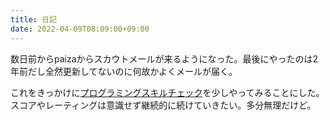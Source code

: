 ```yaml
---
title: 日記
date: 2022-04-09T08:09:00+09:00
---
```


数日前からpaizaからスカウトメールが来るようになった。最後にやったのは2年前だし全然更新してないのに何故かよくメールが届く。

これをきっかけに[プログラミングスキルチェック](https://paiza.jp/challenges)を少しやってみることにした。スコアやレーティングは意識せず継続的に続けていきたい。多分無理だけど。
